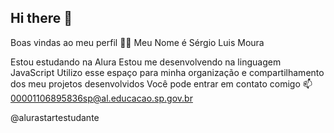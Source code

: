 ## Hi there 👋

Boas vindas ao meu perfil 💙💙
Meu Nome é Sérgio Luis Moura

Estou estudando na Alura
Estou me desenvolvendo na linguagem JavaScript
Utilizo esse espaço para minha organização e compartilhamento dos meu projetos desenvolvidos
Você pode entrar em contato comigo 📫00001106895836sp@al.educacao.sp.gov.br

@alurastartestudante

